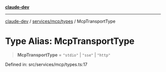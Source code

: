 [**claude-dev**](../../../../README.md)

***

[claude-dev](../../../../README.md) / [services/mcp/types](../README.md) / McpTransportType

# Type Alias: McpTransportType

> **McpTransportType** = `"stdio"` \| `"sse"` \| `"http"`

Defined in: src/services/mcp/types.ts:17
